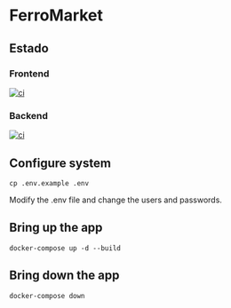 # FerroMarket

## Estado

### Frontend

[![ci](https://github.com/ferromarket/frontend/actions/workflows/main.yml/badge.svg?event=push)](https://github.com/ferromarket/frontend/actions/workflows/main.yml)

### Backend

[![ci](https://github.com/ferromarket/backend/actions/workflows/main.yml/badge.svg?event=push)](https://github.com/ferromarket/backend/actions/workflows/main.yml)

## Configure system
```
cp .env.example .env
```
Modify the .env file and change the users and passwords.
## Bring up the app
```
docker-compose up -d --build
```
## Bring down the app
```
docker-compose down
```
